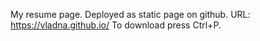 My resume page. Deployed as static page on github.
URL: https://vladna.github.io/
To download press Ctrl+P.
